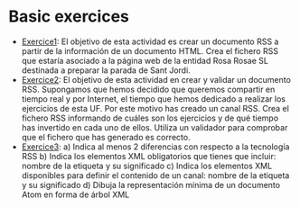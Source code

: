 # Basic exercices

- [Exercice1](https://github.com/oscarjuly23/Web_Basics/tree/main/Personal):
El objetivo de esta actividad es crear un documento RSS a partir de la información de un
documento HTML. Crea el fichero RSS que estaría asociado a la página web de la entidad Rosa
Rosae SL destinada a preparar la parada de Sant Jordi.
- [Exercice2](https://github.com/oscarjuly23/Web_Basics/tree/main/Personal):
El objetivo de esta actividad en crear y validar un documento RSS. Supongamos que hemos
decidido que queremos compartir en tiempo real y por Internet, el tiempo que hemos
dedicado a realizar los ejercicios de esta UF. Por este motivo has creado un canal RSS. Crea el
fichero RSS informando de cuáles son los ejercicios y de qué tiempo has invertido en cada uno
de ellos. Utiliza un validador para comprobar que el fichero que has generado es correcto.
- [Exercice3](https://github.com/oscarjuly23/Web_Basics/tree/main/Personal):
a) Indica al menos 2 diferencias con respecto a la tecnología RSS
b) Indica los elementos XML obligatorios que tienes que incluir: nombre de la etiqueta y
su significado
c) Indica los elementos XML disponibles para definir el contenido de un canal: nombre de
la etiqueta y su significado
d) Dibuja la representación mínima de un documento Atom en forma de árbol XML
